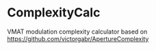 # ComplexityCalc

VMAT modulation complexity calculator based on https://github.com/victorgabr/ApertureComplexity
